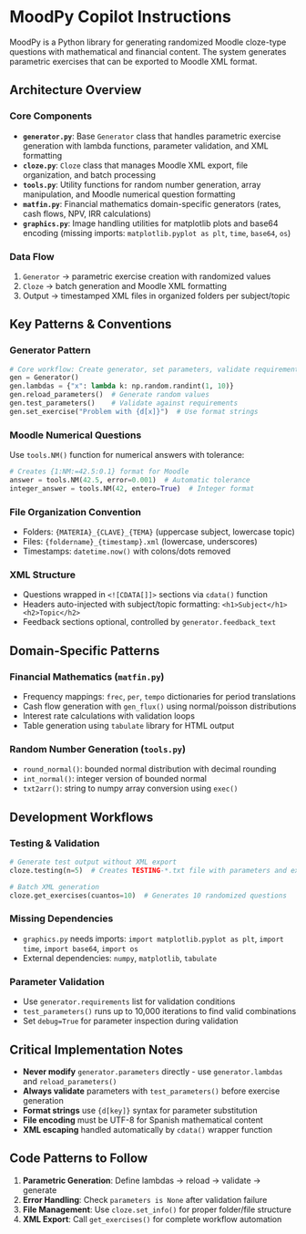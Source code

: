 # MoodPy Copilot Instructions

MoodPy is a Python library for generating randomized Moodle cloze-type questions with mathematical and financial content. The system generates parametric exercises that can be exported to Moodle XML format.

## Architecture Overview

### Core Components
- **`generator.py`**: Base `Generator` class that handles parametric exercise generation with lambda functions, parameter validation, and XML formatting
- **`cloze.py`**: `Cloze` class that manages Moodle XML export, file organization, and batch processing
- **`tools.py`**: Utility functions for random number generation, array manipulation, and Moodle numerical question formatting
- **`matfin.py`**: Financial mathematics domain-specific generators (rates, cash flows, NPV, IRR calculations)
- **`graphics.py`**: Image handling utilities for matplotlib plots and base64 encoding (missing imports: `matplotlib.pyplot as plt`, `time`, `base64`, `os`)

### Data Flow
1. `Generator` → parametric exercise creation with randomized values
2. `Cloze` → batch generation and Moodle XML formatting
3. Output → timestamped XML files in organized folders per subject/topic

## Key Patterns & Conventions

### Generator Pattern
```python
# Core workflow: Create generator, set parameters, validate requirements
gen = Generator()
gen.lambdas = {"x": lambda k: np.random.randint(1, 10)}
gen.reload_parameters()  # Generate random values
gen.test_parameters()    # Validate against requirements
gen.set_exercise("Problem with {d[x]}")  # Use format strings
```

### Moodle Numerical Questions
Use `tools.NM()` function for numerical answers with tolerance:
```python
# Creates {1:NM:=42.5:0.1} format for Moodle
answer = tools.NM(42.5, error=0.001)  # Automatic tolerance
integer_answer = tools.NM(42, entero=True)  # Integer format
```

### File Organization Convention
- Folders: `{MATERIA}_{CLAVE}_{TEMA}` (uppercase subject, lowercase topic)
- Files: `{foldername}_{timestamp}.xml` (lowercase, underscores)
- Timestamps: `datetime.now()` with colons/dots removed

### XML Structure
- Questions wrapped in `<![CDATA[]]>` sections via `cdata()` function
- Headers auto-injected with subject/topic formatting: `<h1>Subject</h1><h2>Topic</h2>`
- Feedback sections optional, controlled by `generator.feedback_text`

## Domain-Specific Patterns

### Financial Mathematics (`matfin.py`)
- Frequency mappings: `frec`, `per`, `tempo` dictionaries for period translations
- Cash flow generation with `gen_flux()` using normal/poisson distributions  
- Interest rate calculations with validation loops
- Table generation using `tabulate` library for HTML output

### Random Number Generation (`tools.py`)
- `round_normal()`: bounded normal distribution with decimal rounding
- `int_normal()`: integer version of bounded normal
- `txt2arr()`: string to numpy array conversion using `exec()`

## Development Workflows

### Testing & Validation
```python
# Generate test output without XML export
cloze.testing(n=5)  # Creates TESTING-*.txt file with parameters and exercises

# Batch XML generation
cloze.get_exercises(cuantos=10)  # Generates 10 randomized questions
```

### Missing Dependencies
- `graphics.py` needs imports: `import matplotlib.pyplot as plt`, `import time`, `import base64`, `import os`
- External dependencies: `numpy`, `matplotlib`, `tabulate`

### Parameter Validation
- Use `generator.requirements` list for validation conditions
- `test_parameters()` runs up to 10,000 iterations to find valid combinations
- Set `debug=True` for parameter inspection during validation

## Critical Implementation Notes

- **Never modify** `generator.parameters` directly - use `generator.lambdas` and `reload_parameters()`
- **Always validate** parameters with `test_parameters()` before exercise generation
- **Format strings** use `{d[key]}` syntax for parameter substitution
- **File encoding** must be UTF-8 for Spanish mathematical content
- **XML escaping** handled automatically by `cdata()` wrapper function

## Code Patterns to Follow

1. **Parametric Generation**: Define lambdas → reload → validate → generate
2. **Error Handling**: Check `parameters is None` after validation failure  
3. **File Management**: Use `cloze.set_info()` for proper folder/file structure
4. **XML Export**: Call `get_exercises()` for complete workflow automation